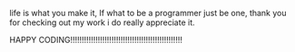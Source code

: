 life is what you make it, 
If what to be a programmer just be one, thank you 
for checking out my work 
i do really appreciate it.

HAPPY CODING!!!!!!!!!!!!!!!!!!!!!!!!!!!!!!!!!!!!!!!!!!!!!!!!!
